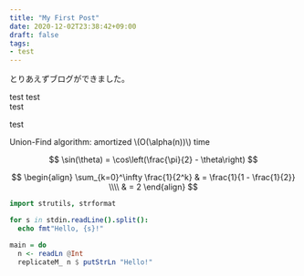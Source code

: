 ```yaml
---
title: "My First Post"
date: 2020-12-02T23:38:42+09:00
draft: false
tags:
- test
---
```


とりあえずブログができました。

test test  
test

test

Union-Find algorithm: amortized \\(O(\alpha(n))\\) time

$$
\sin(\theta) = \cos\left(\frac{\pi}{2} - \theta\right)
$$

$$
\begin{align}
\sum_{k=0}^\infty \frac{1}{2^k} & = \frac{1}{1 - \frac{1}{2}} \\\\
                                & = 2
\end{align}
$$

```nim
import strutils, strformat

for s in stdin.readLine().split():
  echo fmt"Hello, {s}!"
```

```haskell
main = do
  n <- readLn @Int
  replicateM_ n $ putStrLn "Hello!"
```
